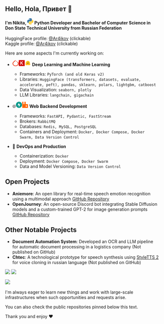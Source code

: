 ## Hello, Hola, Привет 👋

**I'm Nikita, <img src="/svg/python-color.svg" width=20 height=20> Python Developer and Bachelor of Computer Science in Don State Technical University from Russian Federation**<br><br>
HuggingFace profile: [@Ar4ikov](https://huggingface.co/Ar4ikov) (clickable)<br>
Kaggle profile: [@Ar4ikov](https://kaggle.com/ar4ikov) (clickable)

Here are some aspects I'm currently working on:

* <img src="/svg/PyTorch_logo.svg" width=20 height=20><img src="/svg/keras-color.svg" width=20 height=20><img src="/svg/hf-logo.svg" width=20 height=20> **Deep Learning and Machine Learning** 
  * Frameworks: `PyTorch (and old Keras v2)`
  * Libraries: `HuggingFace (transformers, datasets, evaluate, accelerate, peft), pandas, sklearn, polars, lightgbm, catboost`
  * Data Visualization: `seaborn, plotly`
  * LLM Libraries: `langchain, gigachain`

* 🌐<img src="/svg/fastapi-logo.svg" width=20 height=20><img src="/svg/rabbitmq-logo.svg" width=20 height=20> **Web Backend Development** 
  * Frameworks: `FastAPI, Pydantic, FastStream`
  * Brokers: `RabbitMQ`
  * Databases: `Redis, MySQL, PostgreSQL`
  * Containers and Deployment: `Docker, Docker Compose, Docker Swarm, Data Version Control`

* 🐳 **DevOps and Production** 
  * Containerization: `Docker`
  * Deployment: `Docker Compose, Docker Swarm`
  * Data and Model Versioning: `Data Version Control`

## Open Projects

* **Aniemore**: An open library for real-time speech emotion recognition using a multimodal approach [GitHub Repository](https://github.com/Aniemore/Aniemore)
* **OpenJourney**: An open-source Discord bot integrating Stable Diffusion models and a custom-trained GPT-2 for image generation prompts [GitHub Repository](https://github.com/Ar4ikov/OpenJourney-discord)

## Other Notable Projects

* **Document Automation System**: Developed an OCR and LLM pipeline for automatic document processing in a logistics company (Not published on GitHub)
* **Chtec**: A technological prototype for speech synthesis using [StyleTTS 2](https://arxiv.org/abs/2306.07691) for voice cloning in russian language (Not published on GitHub)

![](https://github-readme-stats.vercel.app/api?username=Ar4ikov&hide=contribs&count_private=true&show_icons=true&theme=gruvbox&hide_border=true&include_all_commits=true&hide_title=true&bg_color=45,17b2e3,1363b6&text_color=ffffff&icon_color=ffffff)
![](https://github-readme-stats.vercel.app/api/top-langs/?username=Ar4ikov&layout=compact&theme=gruvbox&hide_border=truehide_title=true&bg_color=45,17b2e3,1363b6&text_color=ffffff&icon_color=ffffff&title_color=ffffff&font_size=20)

![](https://komarev.com/ghpvc/?username=Ar4ikov)

I'm always eager to learn new things and work with large-scale infrastructures when such opportunities and requests arise.

You can also check the public repositories pinned below this text.

Thank you and enjoy ❤️
